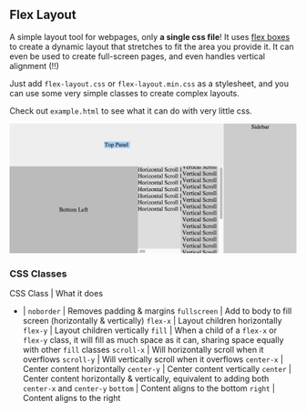 ## Flex Layout
A simple layout tool for webpages, only **a single css file**! It uses [flex boxes](https://developer.mozilla.org/en-US/docs/Web/CSS/CSS_Flexible_Box_Layout/Using_CSS_flexible_boxes) to create a dynamic layout that stretches to fit the area you provide it. It can even be used to create full-screen pages, and even handles vertical alignment (!!)

Just add `flex-layout.css` or `flex-layout.min.css` as a stylesheet, and you can use some very simple classes to create complex layouts.

Check out `example.html` to see what it can do with very little css.

![Flex Layout Example](example.png)

### CSS Classes

CSS Class | What it does
- |
`noborder` | Removes padding & margins
`fullscreen` | Add to body to fill screen (horizontally & vertically)
`flex-x` | Layout children horizontally
`flex-y` | Layout children vertically
`fill` | When a child of a `flex-x` or `flex-y` class, it will fill as much space as it can, sharing space equally with other `fill` classes
`scroll-x` | Will horizontally scroll when it overflows
`scroll-y` | Will vertically scroll when it overflows
`center-x` | Center content horizontally
`center-y` | Center content vertically
`center` | Center content horizontally & vertically, equivalent to adding both `center-x` and `center-y`
`bottom` | Content aligns to the bottom
`right` | Content aligns to the right
